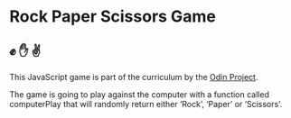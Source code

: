 # Rock Paper Scissors Game
## ✊ ✋ ✌️

This JavaScript game is part of the curriculum by the [Odin Project](https://www.theodinproject.com/courses/foundations/lessons/rock-paper-scissors).

The game is going to play against the computer with a function called computerPlay that will randomly return either ‘Rock’, ‘Paper’ or ‘Scissors’.